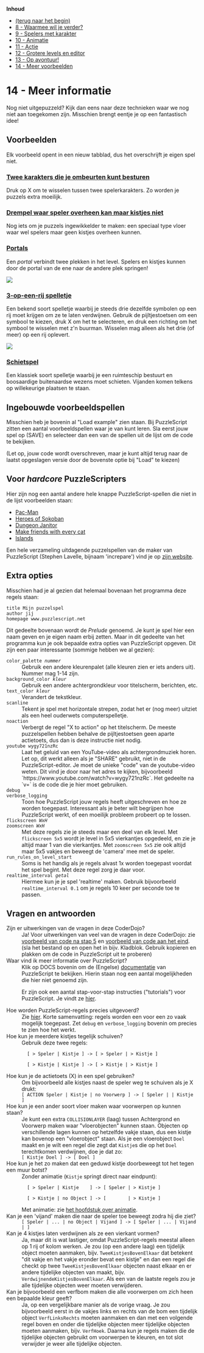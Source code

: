 **Inhoud**

- [(terug naar het begin)](index.md)
- [8 - Waarmee wil je verder?](8-waarmee-verder.md)
- [9 - Spelers met karakter](9-spelers-met-karakter.md)
- [10 - Animatie](10-animatie.md)
- [11 - Actie](11-actie.md)
- [12 - Grotere levels en editor](12-grote-levels-editor.md)
- [13 - Op avontuur!](13-op-avontuur.md)
- [14 - Meer voorbeelden](14-meer-voorbeelden.md)

# 14 - Meer informatie

Nog niet uitgepuzzeld? Kijk dan eens naar deze technieken waar we nog niet aan toegekomen zijn. Misschien brengt eentje je op een fantastisch idee!

## Voorbeelden

Elk voorbeeld opent in een nieuw tabblad, dus het overschrijft je eigen spel niet.

### <a target='_blank' href='https://www.puzzlescript.net/editor.html?hack=46dc834b710fca005085e07226b6b938'>Twee karakters die je ombeurten kunt besturen</a>

Druk op X om te wisselen tussen twee spelerkarakters. Zo worden je puzzels extra moeilijk.

### <a target='_blank' href='https://www.puzzlescript.net/editor.html?hack=b8fed376b06397956ec0650c4ad46d28'>Drempel waar speler overheen kan maar kistjes niet</a>

Nog iets om je puzzels ingewikkelder te maken: een speciaal type vloer waar wel spelers maar geen kistjes overheen kunnen.

### <a target='_blank' href='https://www.puzzlescript.net/editor.html?hack=af663364ab76b4c42b857eb5fffca98a'>Portals</a>

Een *portal* verbindt twee plekken in het level. Spelers en kistjes kunnen door de portal van de ene naar de andere plek springen!

<img src='images/portals.png' />

### <a target='_blank' href='https://www.puzzlescript.net/editor.html?hack=7835f8c670f5cc26fd0598e980810b44'>3-op-een-rij spelletje</a>

Een bekend soort spelletje waarbij je steeds drie dezelfde symbolen op een rij moet krijgen om ze te laten verdwijnen. Gebruik de pijltjestoetsen om een symbool te kiezen, druk X om het te selecteren, en druk een richting om het symbool te wisselen met z'n buurman. Wisselen mag alleen als het drie (of meer) op een rij oplevert. 

<img src='images/match3.png' />

### <a target='_blank' href='https://www.puzzlescript.net/editor.html?hack=b1f354e08755ffd84dbcb9edf251b526'>Schietspel</a>

Een klassiek soort spelletje waarbij je een ruimteschip bestuurt en boosaardige buitenaardse wezens moet schieten. Vijanden komen telkens op willekeurige plaatsen te staan.

## Ingebouwde voorbeeldspellen

Misschien heb je bovenin al "Load example" zien staan. Bij PuzzleScript zitten een aantal voorbeeldspellen waar je van kunt leren. Sla eerst jouw spel op (SAVE) en selecteer dan een van de spellen uit de lijst om de code te bekijken.

(Let op, jouw code wordt overschreven, maar je kunt altijd terug naar de laatst opgeslagen versie door de bovenste optie bij "Load" te kiezen)

## Voor <i>hardcore</i> PuzzleScripters

Hier zijn nog een aantal andere hele knappe PuzzleScript-spellen die niet in de lijst voorbeelden staan:

  - <a href='https://www.puzzlescript.net/play.html?p=6847686' target='_blank'>Pac-Man</a>
  - <a href='https://www.puzzlescript.net/play.html?p=6860122' target='_blank'>Heroes of Sokoban</a>
  - <a href='https://www.puzzlescript.net/play.html?p=6866423' target='_blank'>Dungeon Janitor</a>
  - <a href='https://w.itch.io/herding-cats' target='_blank'>Make friends with every cat</a>
  - <a href='https://rosden.itch.io/islands' target='_blank'>Islands</a>

Een hele verzameling uitdagende puzzelspellen van de maker van PuzzleScript (Stephen Lavelle, bijnaam 'increpare') vind je op <a href='https://www.increpare.com/' target='_blank'>zijn website</a>.

## Extra opties

Misschien had je al gezien dat helemaal bovenaan het programma deze regels staan:

```
title Mijn puzzelspel
author jij
homepage www.puzzlescript.net
```

Dit gedeelte bovenaan wordt de *Prelude* genoemd. Je kunt je spel hier een naam geven en je eigen naam erbij zetten. Maar in dit gedeelte van het programma kun je ook bepaalde extra opties van PuzzleScript opgeven. Dit zijn een paar interessante (sommige hebben we al gezien): 

<dl>

  <dt><code>color_palette <em>nummer</em></code></dt>
  <dd>Gebruik een andere kleurenpalet (alle kleuren zien er iets anders uit). Nummer mag 1-14 zijn.</dd>

  <dt><code>background_color <em>kleur</em></code></dt>
  <dd>Gebruik een andere achtergrondkleur voor titelscherm, berichten, etc.</dd>

  <dt><code>text_color <em>kleur</em></code></dt>
  <dd>Verandert de tekstkleur.</dd>

  <dt><code>scanline</code></dt>
  <dd>Tekent je spel met horizontale strepen, zodat het er (nog meer) uitziet als een heel ouderwets computerspelletje.</dd>
  
  <dt><code>noaction</code></dt>
  <dd>Verbergt de regel "X to action" op het titelscherm. De meeste puzzelspellen hebben behalve de pijltjestoetsen geen aparte actietoets, dus dan is deze instructie niet nodig.</dd>

  <dt><code>youtube wygy721nzRc</code></dt>
  <dd>Laat het geluid van een YouTube-video als achtergrondmuziek horen. Let op, dit werkt alleen als je "SHARE" gebruikt, niet in de PuzzleScript-editor. Je moet de unieke "code" van de youtube-video weten. Dit vind je door naar het adres te kijken, bijvoorbeeld `https://www.youtube.com/watch?v=wygy721nzRc`. Het gedeelte na `v=` is de code die je hier moet gebruiken.</dd>

  <dt><code>debug<br/>verbose_logging</code></dt>
  <dd>Toon hoe PuzzleScript jouw regels heeft uitgeschreven en hoe ze worden toegepast. Interessant als je beter wilt begrijpen hoe PuzzleScript werkt, of een moeilijk probleem probeert op te lossen.</dd>

  <dt><code>flickscreen <i>WxH</i><br/>zoomscreen <i>WxH</i></code></dt>
  <dd>Met deze regels zie je steeds maar een deel van elk level. Met <code>flickscreen 5x5</code> wordt je level in 5x5 vierkantjes opgedeeld, en zie je altijd maar 1 van die vierkantjes. Met <code>zoomscreen 5x5</code> zie ook altijd maar 5x5 vakjes en beweegt de 'camera' mee met de speler.</dd>

  <dt><code>run_rules_on_level_start</code></dt>
  <dd>Soms is het handig als je regels alvast 1x worden toegepast voordat het spel begint. Met deze regel zorg je daar voor.</dd>

  <dt><code>realtime_interval <i>getal</i></code></dt>
  <dd>Hiermee kun je je spel 'realtime' maken. Gebruik bijvoorbeeld <code>realtime_interval 0.1</code> om je regels 10 keer per seconde toe te passen.</dd>

</dl>

## Vragen en antwoorden

<dl>

  <dt>Zijn er uitwerkingen van de vragen in deze CoderDojo?</dt>
  <dd>Ja! Voor uitwerkingen van veel van de vragen in deze CoderDojo: zie <a href='voorbeelden/voorbeeld2.puzzlescript' target='_blank'>voorbeeld van code na stap 5</a> en <a href='voorbeelden/voorbeeld3.puzzlescript' target='_blank'>voorbeeld van code aan het eind</a>. (sla het bestand op en open het in bijv. Kladblok. Gebruik kopieren en plakken om de code in PuzzleScript uit te proberen)</dd>

  <dt>Waar vind ik meer informatie over PuzzleScript?</dt>
  <dd>Klik op DOCS bovenin om de (Engelse) <a href='https://www.puzzlescript.net/Documentation/documentation.html' target='_blank'>documentatie</a> van PuzzleScript te bekijken. Hierin staan nog een aantal mogelijkheden die hier niet genoemd zijn.

  Er zijn ook een aantal stap-voor-stap instructies ("tutorials") voor PuzzleScript. Je vindt ze <a href='https://stuartspixelgames.com/puzzle-script-tutorials/' target='_blank'>hier</a>.</dd>

  <dt>Hoe worden PuzzleScript-regels precies uitgevoerd?</dt>
  <dd>Zie <a href="https://www.puzzlescript.net/Documentation/executionorder.html" target='_blank'>hier</a>. Korte samenvatting: regels worden een voor een zo vaak mogelijk toegepast. Zet <code>debug</code> en <code>verbose_logging</code> bovenin om precies te zien hoe het werkt.</dd>

  <dt>Hoe kun je meerdere kistjes tegelijk schuiven?</dt>
  <dd>Gebruik deze twee regels:<br/><code>
  [ > Speler | Kistje ] -> [ > Speler | > Kistje ]<br/>
  [ > Kistje | Kistje ] -> [ > Kistje | > Kistje ]
  </code></dd>

  <dt>Hoe kun je de actietoets (X) in een spel gebruiken?</dt>
  <dd>Om bijvoorbeeld alle kistjes naast de speler weg te schuiven als je X drukt:<br/>
  <code>[ ACTION Speler | Kistje | no Voorwerp ] -> [ Speler | | Kistje ]</code>
  </dd>

  <dt>Hoe kun je een ander soort vloer maken waar voorwerpen op kunnen staan?</dt>
  <dd>Je kunt een extra <code>COLLISIONLAYER</code> (laag) tussen Achtergrond en Voorwerp maken waar "vloerobjecten" kunnen staan. Objecten op verschillende lagen kunnen op hetzelfde vakje staan, dus een kistje kan bovenop een "vloerobject" staan. Als je een vloerobject <code>Doel</code> maakt en je wilt een regel die zegt dat <code>Kistje</code>s die op het <code>Doel</code> terechtkomen verdwijnen, doe je dat zo:<br/>
  <code>[ Kistje Doel ] -> [ Doel ]</code></dd>

  <dt>Hoe kun je het zo maken dat een geduwd kistje doorbeweegt tot het tegen een muur botst?</dt>
  <dd>Zonder animatie (<code>Kistje</code> springt direct naar eindpunt):<br/>
  <code>
  [ > Speler | Kistje    ] -> [ Speler | > Kistje ]<br/>
  [ > Kistje | no Object ] -> [        | > Kistje ]
  </code><br/>
  Met animatie: zie <a href='10-animatie.html'>het hoofdstuk over animatie</a>.
  </dd>

  <dt>Kan je een 'vijand' maken die naar de speler toe beweegt zodra hij die ziet?</dt>
  <dd><code>[ Speler | ... | no Object | Vijand ] -> [ Speler | ... | Vijand | ]</code></dd>

  <dt>Kan je 4 kistjes laten verdwijnen als ze een vierkant vormen?</dt>
  <dd>Ja, maar dit is wat lastiger, omdat PuzzleScript-regels meestal alleen op 1 rij of kolom werken. Je zou (op een andere laag) een tijdelijk object moeten aanmaken, bijv. <code>TweeKistjesBovenElkaar</code> dat betekent "dit vakje en het vakje eronder bevat een kistje" en dan een regel die checkt op twee <code>TweeKistjesBovenElkaar</code> objecten naast elkaar en er andere tijdelijke objecten van maakt, bijv. <code>VerdwijnendeKistjesBovenElkaar</code>. Als een van de laatste regels zou je alle tijdelijke objecten weer moeten verwijderen.</a></dd>

  <dt>Kan je bijvoorbeeld een verfbom maken die alle voorwerpen om zich heen een bepaalde kleur geeft?</dt>
  <dd>Ja, op een vergelijkbare manier als de vorige vraag. Je zou bijvoorbeeld eerst in de vakjes links en rechts van de bom een tijdelijk object <code>VerfLinksRechts</code> moeten aanmaken en dan met een volgende regel boven en onder die tijdelijke objecten meer tijdelijke objecten moeten aanmaken, bijv. <code>VerfHoek</code>. Daarna kun je regels maken die de tijdelijke objecten gebruikt om voorwerpen te kleuren, en tot slot verwijder je weer alle tijdelijke objecten.</a></dd>

</dl>